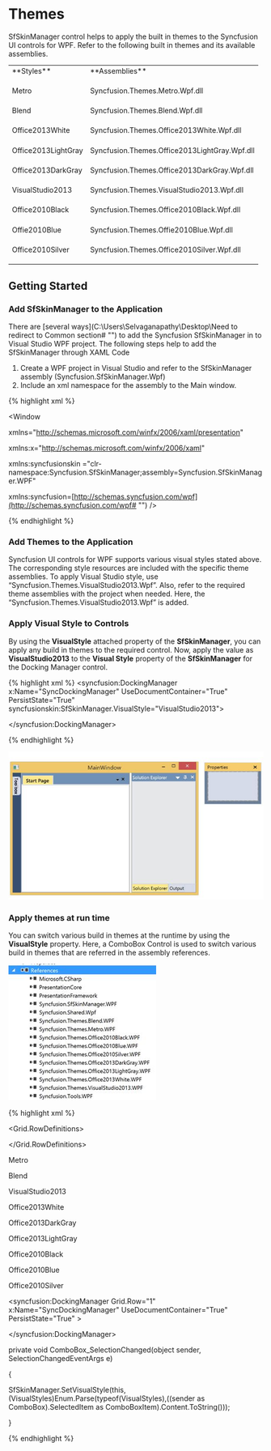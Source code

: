 # Themes

SfSkinManager control helps to apply the built in themes to the Syncfusion UI controls for WPF. Refer to the following built in themes and its available assemblies.

<table>
<tr>
<td>
**Styles**<br/><br/></td><td>
**Assemblies**<br/><br/></td></tr>
<tr>
<td>
Metro<br/><br/></td><td>
Syncfusion.Themes.Metro.Wpf.dll<br/><br/></td></tr>
<tr>
<td>
Blend<br/><br/></td><td>
Syncfusion.Themes.Blend.Wpf.dll<br/><br/></td></tr>
<tr>
<td>
Office2013White<br/><br/></td><td>
Syncfusion.Themes.Office2013White.Wpf.dll<br/><br/></td></tr>
<tr>
<td>
Office2013LightGray<br/><br/></td><td>
Syncfusion.Themes.Office2013LightGray.Wpf.dll<br/><br/></td></tr>
<tr>
<td>
Office2013DarkGray<br/><br/></td><td>
Syncfusion.Themes.Office2013DarkGray.Wpf.dll<br/><br/></td></tr>
<tr>
<td>
VisualStudio2013<br/><br/></td><td>
Syncfusion.Themes.VisualStudio2013.Wpf.dll<br/><br/></td></tr>
<tr>
<td>
Office2010Black<br/><br/></td><td>
Syncfusion.Themes.Office2010Black.Wpf.dll<br/><br/></td></tr>
<tr>
<td>
Offie2010Blue<br/><br/></td><td>
Syncfusion.Themes.Offie2010Blue.Wpf.dll<br/><br/></td></tr>
<tr>
<td>
Office2010Silver<br/><br/></td><td>
Syncfusion.Themes.Office2010Silver.Wpf.dll<br/><br/></td></tr>
</table>

## Getting Started

### Add SfSkinManager to the Application

There are [several ways](C:\Users\Selvaganapathy\Desktop\Need to redirect to Common section# "") to add the Syncfusion SfSkinManager in to Visual Studio WPF project. The following steps help to add the SfSkinManager through XAML Code

1. Create a WPF project in Visual Studio and refer to the SfSkinManager assembly (Syncfusion.SfSkinManager.Wpf)
2. Include an xml namespace for the assembly to the Main window.

{% highlight xml %}

<Window

xmlns="http://schemas.microsoft.com/winfx/2006/xaml/presentation"

xmlns:x="http://schemas.microsoft.com/winfx/2006/xaml"

xmlns:syncfusionskin ="clr-namespace:Syncfusion.SfSkinManager;assembly=Syncfusion.SfSkinManager.WPF"

xmlns:syncfusion=[http://schemas.syncfusion.com/wpf](http://schemas.syncfusion.com/wpf# "") />



{% endhighlight %}

### Add Themes to the Application

Syncfusion UI controls for WPF supports various visual styles stated above. The corresponding style resources are included with the specific theme assemblies.  To apply Visual Studio style, use “Syncfusion.Themes.VisualStudio2013.Wpf”. Also, refer to the required theme assemblies with the project when needed. Here, the “Syncfusion.Themes.VisualStudio2013.Wpf” is added.

### Apply Visual Style to Controls

By using the **VisualStyle** attached property of the **SfSkinManager**, you can apply any build in themes to the required control.  Now, apply the value as **VisualStudio2013** to the **Visual Style** property of the **SfSkinManager** for the Docking Manager control.

{% highlight xml %}
<syncfusion:DockingManager x:Name="SyncDockingManager" UseDocumentContainer="True" PersistState="True" syncfusionskin:SfSkinManager.VisualStyle="VisualStudio2013">

<ContentControl x:Name="SolutionExplorer" syncfusion:DockingManager.Header="Solution Explorer"  syncfusion:DockingManager.SideInDockedMode="Right"/>

<ContentControl x:Name="ToolBox" syncfusion:DockingManager.Header="Toolbox" syncfusion:DockingManager.State="AutoHidden" />

<ContentControl x:Name="Properties" syncfusion:DockingManager.Header="Properties" syncfusion:DockingManager.State="Float" />

<ContentControl x:Name="Output" syncfusion:DockingManager.Header="Output" syncfusion:DockingManager.SideInDockedMode="Tabbed" syncfusion:DockingManager.TargetNameInDockedMode="SolutionExplorer"/>

<ContentControl x:Name="StartPage" syncfusion:DockingManager.Header="Start Page" syncfusion:DockingManager.State="Document" />

</syncfusion:DockingManager>





{% endhighlight %}

![](GettingStarted_images/GettingStarted_img1.jpeg)


### Apply themes at run time

You can switch various build in themes at the runtime by using the **VisualStyle** property. Here, a ComboBox Control is used to switch various build in themes that are referred in the assembly references.

![](GettingStarted_images/GettingStarted_img2.jpeg)


{% highlight xml %}
<Grid>

<Grid.RowDefinitions>

<RowDefinition Height="20"></RowDefinition>

<RowDefinition Height="*"></RowDefinition>

</Grid.RowDefinitions>

<ComboBox SelectionChanged="ComboBox_SelectionChanged">

<ComboBoxItem>Metro</ComboBoxItem>

<ComboBoxItem>Blend</ComboBoxItem>

<ComboBoxItem>VisualStudio2013</ComboBoxItem>

<ComboBoxItem>Office2013White</ComboBoxItem>

<ComboBoxItem>Office2013DarkGray</ComboBoxItem>

<ComboBoxItem>Office2013LightGray</ComboBoxItem>

<ComboBoxItem>Office2010Black</ComboBoxItem>

<ComboBoxItem>Office2010Blue</ComboBoxItem>

<ComboBoxItem>Office2010Silver</ComboBoxItem>

</ComboBox>

<syncfusion:DockingManager Grid.Row="1" x:Name="SyncDockingManager" UseDocumentContainer="True" PersistState="True" >

<ContentControl x:Name="SolutionExplorer" syncfusion:DockingManager.Header="Solution Explorer"  syncfusion:DockingManager.SideInDockedMode="Right"/>

<ContentControl x:Name="ToolBox" syncfusion:DockingManager.Header="Toolbox" syncfusion:DockingManager.State="AutoHidden" />

<ContentControl x:Name="Properties" syncfusion:DockingManager.Header="Properties" syncfusion:DockingManager.State="Float" />

<ContentControl x:Name="Output" syncfusion:DockingManager.Header="Output" syncfusion:DockingManager.SideInDockedMode="Tabbed" syncfusion:DockingManager.TargetNameInDockedMode="SolutionExplorer"/>

<ContentControl x:Name="StartPage" syncfusion:DockingManager.Header="Start Page" syncfusion:DockingManager.State="Document" />

</syncfusion:DockingManager>

</Grid>

private void ComboBox_SelectionChanged(object sender, SelectionChangedEventArgs e)

{

SfSkinManager.SetVisualStyle(this,(VisualStyles)Enum.Parse(typeof(VisualStyles),((sender as ComboBox).SelectedItem as ComboBoxItem).Content.ToString()));

}



{% endhighlight %}

